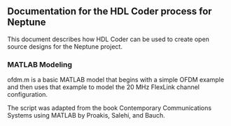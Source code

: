 ## Documentation for the HDL Coder process for Neptune
This document describes how HDL Coder can be used to create open source designs for the Neptune project. 

### MATLAB Modeling
ofdm.m is a basic MATLAB model that begins with a simple OFDM example and then uses that example to model the 20 MHz FlexLink channel configuration. 

The script was adapted from the book Contemporary Communications Systems using MATLAB by Proakis, Salehi, and Bauch.


